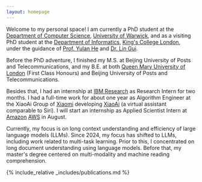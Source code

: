 ```yaml
---
layout: homepage
---
```


Welcome to my personal space! I am currently a PhD student at the [Department of Computer Science](https://warwick.ac.uk/fac/sci/dcs/), [University of Warwick](https://warwick.ac.uk/), and as a visiting PhD student at the [Department of Informatics](https://www.kcl.ac.uk/informatics), [King's College London](https://www.kcl.ac.uk/), under the guidance of [Prof. Yulan He](https://sites.google.com/view/yulanhe/home) and [Dr. Lin Gui](https://sites.google.com/view/lin-gui/).

Before the PhD adventure, I finished my M.S. at Beijing University of Posts and Telecommunications, and my B.E. at both [Queen Mary University of London](https://www.qmul.ac.uk/) (First Class Honours) and Beijing University of Posts and Telecommunications. 

Besides that, I had an internship at [IBM Research](https://research.ibm.com/) as Research Intern for two months. I had a full-time work for about one year as Algorithm Engineer at the XiaoAi Group of [Xiaomi](https://www.mi.com/global/) developing [XiaoAi](https://xiaoai.mi.com/) (a virtual assistant comparable to Siri). I will start an internship as Applied Scientist Intern at [Amazon](https://www.amazon.science/) [AWS](https://aws.amazon.com/) in August.

Currently, my focus is on long context understanding and efficiency of large language models (LLMs). Since 2024, my focus has shifted to LLMs, including work related to multi-task learning. Prior to this, I concentrated on long document understanding using language models. Before that, my master's degree centered on multi-modality and machine reading comprehension.

{% include_relative _includes/publications.md %}

